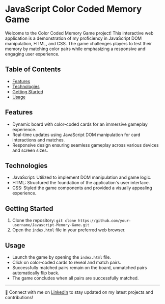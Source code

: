 # JavaScript Color Coded Memory Game

Welcome to the Color Coded Memory Game project! This interactive web application is a demonstration of my proficiency in JavaScript DOM manipulation, HTML, and CSS. The game challenges players to test their memory by matching color pairs while emphasizing a responsive and engaging user experience.

## Table of Contents
- [Features](#features)
- [Technologies](#technologies)
- [Getting Started](#getting-started)
- [Usage](#usage)


## Features

- Dynamic board with color-coded cards for an immersive gameplay experience.
- Real-time updates using JavaScript DOM manipulation for card interactions and matches.
- Responsive design ensuring seamless gameplay across various devices and screen sizes.

## Technologies

- JavaScript: Utilized to implement DOM manipulation and game logic.
- HTML: Structured the foundation of the application's user interface.
- CSS: Styled the game components and provided a visually appealing experience.

## Getting Started

1. Clone the repository: `git clone https://github.com/your-username/Javascript-Memory-Game.git`
2. Open the `index.html` file in your preferred web browser.

## Usage

- Launch the game by opening the `index.html` file.
- Click on color-coded cards to reveal and match pairs.
- Successfully matched pairs remain on the board, unmatched pairs automatically flip back.
- The game concludes when all pairs are successfully matched.



---

🔗 Connect with me on [LinkedIn](www.linkedin.com/in/krishnajoshi28) to stay updated on my latest projects and contributions!
